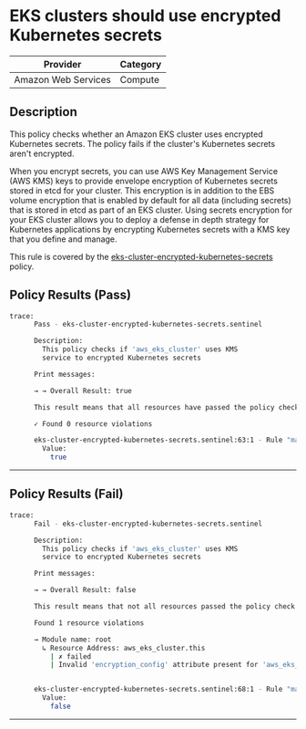 # EKS clusters should use encrypted Kubernetes secrets

| Provider            | Category     |
|---------------------|--------------|
| Amazon Web Services | Compute      |

## Description

This policy checks whether an Amazon EKS cluster uses encrypted Kubernetes secrets. The policy fails if the cluster's Kubernetes secrets aren't encrypted.

When you encrypt secrets, you can use AWS Key Management Service (AWS KMS) keys to provide envelope encryption of Kubernetes secrets stored in etcd for your cluster. This encryption is in addition to the EBS volume encryption that is enabled by default for all data (including secrets) that is stored in etcd as part of an EKS cluster. Using secrets encryption for your EKS cluster allows you to deploy a defense in depth strategy for Kubernetes applications by encrypting Kubernetes secrets with a KMS key that you define and manage.

This rule is covered by the [eks-cluster-encrypted-kubernetes-secrets](https://github.com/hashicorp/policy-library-FSBP-Policy-Set-for-AWS-Terraform/blob/main/policies/eks/eks-cluster-encrypted-kubernetes-secrets.sentinel) policy.

## Policy Results (Pass)
```bash
trace:
      Pass - eks-cluster-encrypted-kubernetes-secrets.sentinel

      Description:
        This policy checks if 'aws_eks_cluster' uses KMS
        service to encrypted Kubernetes secrets

      Print messages:

      → → Overall Result: true

      This result means that all resources have passed the policy check for the policy eks-cluster-encrypted-kubernetes-secrets.

      ✓ Found 0 resource violations

      eks-cluster-encrypted-kubernetes-secrets.sentinel:63:1 - Rule "main"
        Value:
          true
```

---

## Policy Results (Fail)
```bash
trace:
      Fail - eks-cluster-encrypted-kubernetes-secrets.sentinel

      Description:
        This policy checks if 'aws_eks_cluster' uses KMS
        service to encrypted Kubernetes secrets

      Print messages:

      → → Overall Result: false

      This result means that not all resources passed the policy check and the protected behavior is not allowed for the policy eks-cluster-encrypted-kubernetes-secrets.

      Found 1 resource violations

      → Module name: root
        ↳ Resource Address: aws_eks_cluster.this
          | ✗ failed
          | Invalid 'encryption_config' attribute present for 'aws_eks_cluster' resources. Refer to https://docs.aws.amazon.com/securityhub/latest/userguide/eks-controls.html#eks-3 for more details.


      eks-cluster-encrypted-kubernetes-secrets.sentinel:68:1 - Rule "main"
        Value:
          false
```

---